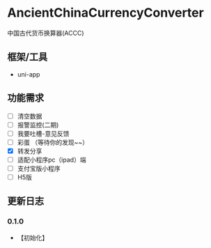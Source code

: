 # AncientChinaCurrencyConverter
中国古代货币换算器(ACCC)

## 框架/工具
- uni-app

## 功能需求
- [ ] 清空数据
- [ ] 报警监控(二期)
- [ ] 我要吐槽-意见反馈
- [ ] 彩蛋 （等待你的发现~~）
- [x] 转发分享
- [ ] 适配小程序pc（ipad）端
- [ ] 支付宝版小程序
- [ ] H5版

## 更新日志
### 0.1.0
- 【初始化】
